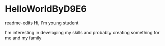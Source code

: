 # HelloWorldByD9E6

 readme-edits
Hi, I'm young student
 
 I'm interesting in developing my skills and probably creating something for me and my family

